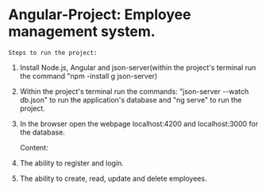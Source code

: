 # Angular-Project: Employee management system.


	Steps to run the project:
1. Install Node.js, Angular and json-server(within the project's terminal run the command "npm -install g json-server)
2. Within the project's terminal run the commands: "json-server --watch db.json" to run the application's database and "ng serve" to run the project.
3. In the browser open the webpage localhost:4200 and localhost:3000 for the database.

   Content:
1. The ability to register and login.
2. The ability to create, read, update and delete employees.

